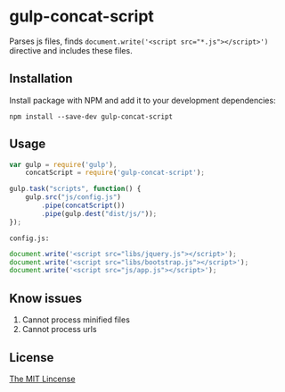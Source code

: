 # gulp-concat-script

Parses js files, finds `document.write('<script src="*.js"></script>')` directive and includes these files.

## Installation

Install package with NPM and add it to your development dependencies:

`npm install --save-dev gulp-concat-script`

## Usage

```javascript
var gulp = require('gulp'),
    concatScript = require('gulp-concat-script');

gulp.task("scripts", function() {
	gulp.src("js/config.js")
		.pipe(concatScript())
		.pipe(gulp.dest("dist/js/"));
}); 
```

`config.js:`
```javascript
document.write('<script src="libs/jquery.js"></script>');
document.write('<script src="libs/bootstrap.js"></script>');
document.write('<script src="js/app.js"></script>');
```

## Know issues

1. Cannot process minified files
2. Cannot process urls

## License

[The MIT Lincense](https://github.com/wenzhixin/gulp-concat-script/blob/master/LICENSE)
